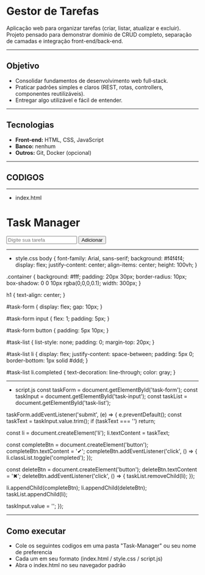 # Gestor de Tarefas


Aplicação web para organizar tarefas (criar, listar, atualizar e excluir). Projeto pensado para demonstrar domínio de CRUD completo, separação de camadas e integração front-end/back-end.


---


## Objetivo
- Consolidar fundamentos de desenvolvimento web full‑stack.
- Praticar padrões simples e claros (REST, rotas, controllers, componentes reutilizáveis).
- Entregar algo utilizável e fácil de entender.


---


## Tecnologias
- **Front-end:** HTML, CSS, JavaScript
- **Banco:** nenhum
- **Outros:** Git, Docker (opcional)


---


## CODIGOS

---

- index.html
<!DOCTYPE html>
<html lang="pt-BR">
<head>
  <meta charset="UTF-8">
  <meta name="viewport" content="width=device-width, initial-scale=1.0">
  <title>Task Manager</title>
  <link rel="stylesheet" href="style.css">
</head>
<body>
  <div class="container">
    <h1>Task Manager</h1>
    <form id="task-form">
      <input type="text" id="task-input" placeholder="Digite sua tarefa" required>
      <button type="submit">Adicionar</button>
    </form>
    <ul id="task-list"></ul>
  </div>
  <script src="script.js"></script>
</body>
</html>

---

- style.css
body {
  font-family: Arial, sans-serif;
  background: #f4f4f4;
  display: flex;
  justify-content: center;
  align-items: center;
  height: 100vh;
}

.container {
  background: #fff;
  padding: 20px 30px;
  border-radius: 10px;
  box-shadow: 0 0 10px rgba(0,0,0,0.1);
  width: 300px;
}

h1 {
  text-align: center;
}

#task-form {
  display: flex;
  gap: 10px;
}

#task-form input {
  flex: 1;
  padding: 5px;
}

#task-form button {
  padding: 5px 10px;
}

#task-list {
  list-style: none;
  padding: 0;
  margin-top: 20px;
}

#task-list li {
  display: flex;
  justify-content: space-between;
  padding: 5px 0;
  border-bottom: 1px solid #ddd;
}

#task-list li.completed {
  text-decoration: line-through;
  color: gray;
}

---

- script.js
const taskForm = document.getElementById('task-form');
const taskInput = document.getElementById('task-input');
const taskList = document.getElementById('task-list');

taskForm.addEventListener('submit', (e) => {
  e.preventDefault();
  const taskText = taskInput.value.trim();
  if (taskText === '') return;

  const li = document.createElement('li');
  li.textContent = taskText;

  const completeBtn = document.createElement('button');
  completeBtn.textContent = '✔';
  completeBtn.addEventListener('click', () => {
    li.classList.toggle('completed');
  });

  const deleteBtn = document.createElement('button');
  deleteBtn.textContent = '✖';
  deleteBtn.addEventListener('click', () => {
    taskList.removeChild(li);
  });

  li.appendChild(completeBtn);
  li.appendChild(deleteBtn);
  taskList.appendChild(li);

  taskInput.value = '';
});

---

## Como executar
- Cole os seguintes codigos em uma pasta "Task-Manager" ou seu nome de preferencia
- Cada um em seu formato (index.html / style.css / script.js)
- Abra o index.html no seu navegador padrão
